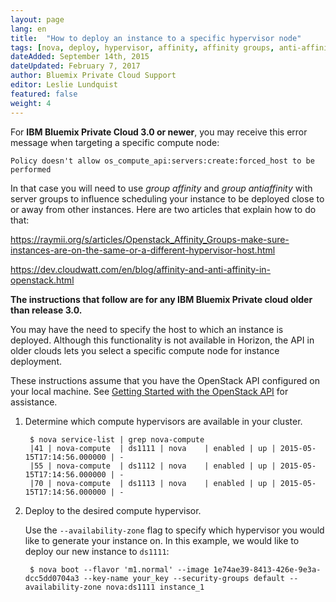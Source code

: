 ```yaml
---
layout: page
lang: en
title:  "How to deploy an instance to a specific hypervisor node"
tags: [nova, deploy, hypervisor, affinity, affinity groups, anti-affinity, antiaffinity]
dateAdded: September 14th, 2015
dateUpdated: February 7, 2017
author: Bluemix Private Cloud Support
editor: Leslie Lundquist
featured: false
weight: 4
---
```


For **IBM Bluemix Private Cloud 3.0 or newer**, you may receive this error message when targeting a specific compute node:

`Policy doesn't allow os_compute_api:servers:create:forced_host to be performed` 

In that case you will need to use  _group affinity_ and _group antiaffinity_ with server groups to influence scheduling your instance to be deployed close to or away from other instances. Here are two articles that explain how to do that:

https://raymii.org/s/articles/Openstack_Affinity_Groups-make-sure-instances-are-on-the-same-or-a-different-hypervisor-host.html

https://dev.cloudwatt.com/en/blog/affinity-and-anti-affinity-in-openstack.html


**The instructions that follow are for any IBM Bluemix Private cloud older than release 3.0.**

You may have the need to specify the host to which an instance is deployed.  Although this functionality is not available in Horizon, the API in older clouds lets you select a specific compute node for instance deployment.

These instructions assume that you have the OpenStack API configured on your local machine. See [Getting Started with the OpenStack API](http://ibm-blue-box-help.github.io/help-documentation/openstack/api/openstack-api-getting-started/) for assistance.

1. Determine which compute hypervisors are available in your cluster.


		$ nova service-list | grep nova-compute
		|41 | nova-compute  | ds1111 | nova    | enabled | up | 2015-05-15T17:14:56.000000 | -
		|55 | nova-compute  | ds1112 | nova    | enabled | up | 2015-05-15T17:14:56.000000 | -
		|70 | nova-compute  | ds1113 | nova    | enabled | up | 2015-05-15T17:14:56.000000 | -


2. Deploy to the desired compute hypervisor.

   Use the `--availability-zone` flag to specify which hypervisor you would like to generate your instance on. In this example, we would like to deploy our new instance to `ds1111`:


		$ nova boot --flavor 'm1.normal' --image 1e74ae39-8413-426e-9e3a-dcc5dd0704a3 --key-name your_key --security-groups default --availability-zone nova:ds1111 instance_1


<!-- new draft workaround method (works on all cloud versions, but requires extra support on the first 3 commands)

(first 3 commands must be performed by our support team)
nova aggregate-create host3 nova
nova aggregate-set-metadata host3 host3=true
nova aggregate-add-host host3 ds0003

(as soon as the first 3 commands are run, the following commands can be run by the customer to place an instance on a particular host, in this case, "ds0003")
openstack flavor create host3 --id auto --ram 512 --disk 1 --vcpus 1
nova flavor-key host3 set aggregate_instance_extra_specs:host3=true
nova boot --flavor [flavor-ID] --image [image-ID] --nic net-id=94a1c357-4d1d-4586-8971-623992d33ceb ubuntu-host3

-->
